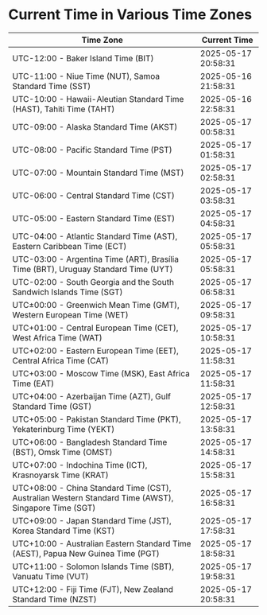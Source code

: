 # Current Time in Various Time Zones

| Time Zone | Current Time |
|-----------|--------------|
| UTC-12:00 - Baker Island Time (BIT) | 2025-05-17 20:58:31 |
| UTC-11:00 - Niue Time (NUT), Samoa Standard Time (SST) | 2025-05-16 21:58:31 |
| UTC-10:00 - Hawaii-Aleutian Standard Time (HAST), Tahiti Time (TAHT) | 2025-05-16 22:58:31 |
| UTC-09:00 - Alaska Standard Time (AKST) | 2025-05-17 00:58:31 |
| UTC-08:00 - Pacific Standard Time (PST) | 2025-05-17 01:58:31 |
| UTC-07:00 - Mountain Standard Time (MST) | 2025-05-17 02:58:31 |
| UTC-06:00 - Central Standard Time (CST) | 2025-05-17 03:58:31 |
| UTC-05:00 - Eastern Standard Time (EST) | 2025-05-17 04:58:31 |
| UTC-04:00 - Atlantic Standard Time (AST), Eastern Caribbean Time (ECT) | 2025-05-17 05:58:31 |
| UTC-03:00 - Argentina Time (ART), Brasília Time (BRT), Uruguay Standard Time (UYT) | 2025-05-17 05:58:31 |
| UTC-02:00 - South Georgia and the South Sandwich Islands Time (SGT) | 2025-05-17 06:58:31 |
| UTC±00:00 - Greenwich Mean Time (GMT), Western European Time (WET) | 2025-05-17 09:58:31 |
| UTC+01:00 - Central European Time (CET), West Africa Time (WAT) | 2025-05-17 10:58:31 |
| UTC+02:00 - Eastern European Time (EET), Central Africa Time (CAT) | 2025-05-17 11:58:31 |
| UTC+03:00 - Moscow Time (MSK), East Africa Time (EAT) | 2025-05-17 11:58:31 |
| UTC+04:00 - Azerbaijan Time (AZT), Gulf Standard Time (GST) | 2025-05-17 12:58:31 |
| UTC+05:00 - Pakistan Standard Time (PKT), Yekaterinburg Time (YEKT) | 2025-05-17 13:58:31 |
| UTC+06:00 - Bangladesh Standard Time (BST), Omsk Time (OMST) | 2025-05-17 14:58:31 |
| UTC+07:00 - Indochina Time (ICT), Krasnoyarsk Time (KRAT) | 2025-05-17 15:58:31 |
| UTC+08:00 - China Standard Time (CST), Australian Western Standard Time (AWST), Singapore Time (SGT) | 2025-05-17 16:58:31 |
| UTC+09:00 - Japan Standard Time (JST), Korea Standard Time (KST) | 2025-05-17 17:58:31 |
| UTC+10:00 - Australian Eastern Standard Time (AEST), Papua New Guinea Time (PGT) | 2025-05-17 18:58:31 |
| UTC+11:00 - Solomon Islands Time (SBT), Vanuatu Time (VUT) | 2025-05-17 19:58:31 |
| UTC+12:00 - Fiji Time (FJT), New Zealand Standard Time (NZST) | 2025-05-17 20:58:31 |
